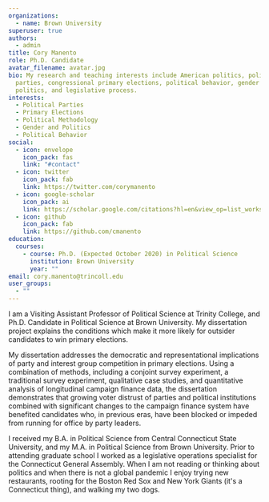 ```yaml
---
organizations:
  - name: Brown University
superuser: true
authors:
  - admin
title: Cory Manento
role: Ph.D. Candidate
avatar_filename: avatar.jpg
bio: My research and teaching interests include American politics, political
  parties, congressional primary elections, political behavior, gender and
  politics, and legislative process.
interests:
  - Political Parties
  - Primary Elections
  - Political Methodology
  - Gender and Politics
  - Political Behavior
social:
  - icon: envelope
    icon_pack: fas
    link: "#contact"
  - icon: twitter
    icon_pack: fab
    link: https://twitter.com/corymanento
  - icon: google-scholar
    icon_pack: ai
    link: https://scholar.google.com/citations?hl=en&view_op=list_works&authuser=1&gmla=AJsN-F5pyHivA-eA2RMElkhnIoehUBoY4-RbAdImCqoaLKyywXIWzDjdoOvObvElGy_aWlzypPMhYDjX1AB7dqe29G_VpdvXcQ&user=zAhwoIkAAAAJ
  - icon: github
    icon_pack: fab
    link: https://github.com/cmanento
education:
  courses:
    - course: Ph.D. (Expected October 2020) in Political Science
      institution: Brown University
      year: ""
email: cory.manento@trincoll.edu
user_groups:
  - ""
---
```

I am a Visiting Assistant Professor of Political Science at Trinity College, and Ph.D. Candidate in Political Science at Brown University. My dissertation project explains the conditions which make it more likely for outsider candidates to win primary elections. 

My dissertation addresses the democratic and representational implications of party and interest group competition in primary elections. Using a combination of methods, including a conjoint survey experiment, a traditional survey experiment, qualitative case studies, and quantitative analysis of longitudinal campaign finance data, the dissertation demonstrates that growing voter distrust of parties and political institutions combined with significant changes to the campaign finance system have benefited candidates who, in previous eras, have been blocked or impeded from running for office by party leaders.

I received my B.A. in Political Science from Central Connecticut State University, and my M.A. in Political Science from Brown University. Prior to attending graduate school I worked as a legislative operations specialist for the Connecticut General Assembly. When I am not reading or thinking about politics and when there is not a global pandemic I enjoy trying new restaurants, rooting for the Boston Red Sox and New York Giants (it's a Connecticut thing), and walking my two dogs.